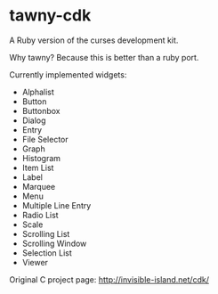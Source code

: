 tawny-cdk
========

A Ruby version of the curses development kit.

Why tawny?  Because this is better than a ruby port.

Currently implemented widgets:
 * Alphalist
 * Button
 * Buttonbox
 * Dialog
 * Entry
 * File Selector
 * Graph
 * Histogram
 * Item List
 * Label
 * Marquee
 * Menu
 * Multiple Line Entry
 * Radio List
 * Scale
 * Scrolling List
 * Scrolling Window 
 * Selection List
 * Viewer

Original C project page: http://invisible-island.net/cdk/
